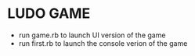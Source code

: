 # LUDO GAME

* run game.rb to launch UI version of the game
* run first.rb to launch the console verion of the game 
